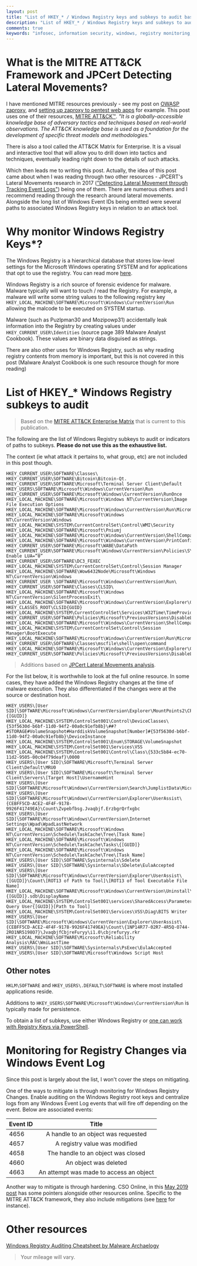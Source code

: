 ```yaml
---
layout: post
title: "List of HKEY_* / Windows Registry keys and subkeys to audit based on MITRE ATT&CK (and more)"
description: "List of HKEY_* / Windows Registry keys and subkeys to audit based on MITRE ATT&CK, JPCert Lateral Movements 2017 research and more"
comments: true
keywords: "infosec, information security, windows, registry monitoring, mitre, mitre att&ck framework, defence, cyber security, offsec, powershell"
---
```


# What is the MITRE ATT&CK Framework and JPCert Detecting Lateral Movements?

I have mentioned MITRE resources previously - see my post on [OWASP zaproxy](https://hannahsuarez.github.io/2018/owasp-zap/), and [setting up zaproxy to pentest web apps](https://hannahsuarez.github.io/2018/securityscanners/) for example. This post uses one of their resources, [MITRE ATT&CK™](https://attack.mitre.org/). _"It is a globally-accessible knowledge base of adversary tactics and techniques based on real-world observations. The ATT&CK knowledge base is used as a foundation for the development of specific threat models and methodologies."_

There is also a tool called the ATT&CK Matrix for Enterprise. It is a visual and interactive tool that will allow you to drill down into tactics and techniques, eventually leading right down to the details of such attacks.

Which then leads me to writing this post. Actually, the idea of this post came about when I was reading through two other resources - JPCERT's Lateral Movements research in 2017 (["Detecting Lateral Movement through Tracking Event Logs"](https://www.jpcert.or.jp/english/pub/sr/20170612ac-ir_research_en.pdf)) being one of them. There are numerous others and I recommend reading through the research around lateral movements. Alongside the long list of Windows Event IDs being emitted were several paths to associated Windows Registry keys in relation to an attack tool.

# Why monitor Windows Registry Keys*?

The Windows Registry is a hierarchical database that stores low-level settings for the Microsoft Windows operating SYSTEM and for applications that opt to use the registry. You can read more [here](https://docs.microsoft.com/en-us/windows/win32/sysinfo/structure-of-the-registry).

Windows Registry is a rich source of forensic evidence for malware. Malware typically will want to touch / read the Registry. For example, a malware will write some string values to the following registry key `HKEY_LOCAL_MACHINE\SOFTWARE\Microsoft\Windows\CurrentVersion\Run` allowing the malcode to be executed on SYSTEM startup.

Malware (such as Puzlpman30 and Mozipowp31) accidentally leak information into the Registry by creating values under `HKEY_CURRENT_USER\Identities` (source page 389 Malware Analyst Cookbook). These values are binary data disguised as strings.

There are also other uses for Windows Registry, such as why reading registry contents from memory is important, but this is not covered in this post (Malware Analyst Cookbook is one such resource though for more reading)

# List of HKEY_* Windows Registry subkeys to audit

> Based on the [MITRE ATT&CK Enterprise Matrix](https://attack.mitre.org/matrices/enterprise/) that is current to this publication.

The following are the list of Windows Registry subkeys to audit or indicators of paths to subkeys. **Please do not use this as the exhaustive list.**

The context (ie what attack it pertains to, what group, etc) are not included in this post though.

```
HKEY_CURRENT_USER\SOFTWARE\Classes\
HKEY_CURRENT_USER\SOFTWARE\Bitcoin\Bitcoin-Qt.
HKEY_CURRENT_USER\SOFTWARE\Microsoft\Terminal Server Client\Default
HKEY_USERS\SOFTWARE\Microsoft\Windows\CurrentVersion\Run
HKEY_CURRENT_USER\SOFTWARE\Microsoft\Windows\CurrentVersion\RunOnce
HKEY_LOCAL_MACHINE\SOFTWARE\Microsoft\Windows NT\CurrentVersion\Image File Execution Options
HKEY_LOCAL_MACHINE\SOFTWARE\Microsoft\Windows\CurrentVersion\Run\Micromedia
HKEY_LOCAL_MACHINE\SOFTWARE\Microsoft\Windows NT\CurrentVersion\Windows
HKEY_LOCAL_MACHINE\SYSTEM\CurrentControlSet\Control\WMI\Security
HKEY_LOCAL_MACHINE\SOFTWARE\Microsoft\Pniumj
HKEY_LOCAL_MACHINE\SOFTWARE\Microsoft\Windows\CurrentVersion\ShellCompatibility\Applications\laxhost.dll
HKEY_LOCAL_MACHINE\SOFTWARE\Microsoft\Windows\CurrentVersion\PrintConfigs
HKEY_CURRENT_USER\SOFTWARE\Microsoft\WABE\DataPath
HKEY_CURRENT_USER\SOFTWARE\Microsoft\Windows\CurrentVersion\Policies\SYSTEM Enable LUA=”0”
HKEY_CURRENT_USER\SOFTWARE\DC3_FEXEC
HKEY_LOCAL_MACHINE\SYSTEM\CurrentControlSet\Control\Session Manager
HKEY_LOCAL_MACHINE\SOFTWARE\Wow6432Node\Microsoft\Windows NT\CurrentVersion\Windows
HKEY_CURRENT_USER \SOFTWARE\Microsoft\Windows\CurrentVersion\Run\
HKEY_CURRENT_USER\SOFTWARE\Classes\CLSID\
HKEY_LOCAL_MACHINE\SOFTWARE\Microsoft\Windows NT\CurrentVersion\SilentProcessExit\
HKEY_LOCAL_MACHINE\SOFTWARE\Microsoft\Windows\CurrentVersion\Explorer\ControlPanel\NameSpace
HKEY_CLASSES_ROOT\CLSID{GUID}
HKEY_LOCAL_MACHINE\SYSTEM\CurrentControlSet\Services\W32Time\TimeProviders\
HKEY_CURRENT_USER\SOFTWARE\Policies\Microsoft\PreviousVersions\DisableLocalPage
HKEY_LOCAL_MACHINE\SOFTWARE\Microsoft\Windows\CurrentVersion\ShellCompatibility\Applications\laxhost.dll
HKEY_LOCAL_MACHINE\SYSTEM\CurrentControlSet\Control\Session Manager\BootExecute
HKEY_LOCAL_MACHINE\SOFTWARE\Microsoft\Windows\CurrentVersion\Run\Micromedia
HKEY_CURRENT_USER\SOFTWARE\Classes\mscfile\shell\open\command
HKEY_LOCAL_MACHINE\SOFTWARE\Microsoft\Windows\CurrentVersion\Explorer\ControlPanel\NameSpace
HKEY_CURRENT_USER\SOFTWARE\Policies\Microsoft\PreviousVersions\DisableLocalPage
```

> Additions based on [JPCert Lateral Movements analysis](https://jpcertcc.github.io/ToolAnalysisResultSheet/).

For the list below, it is worthwhile to look at the full online resource. In some cases, they have added the Windows Registry changes at the time of malware execution. They also differentiated if the changes were at the source or destination host.

```
HKEY_USERS\[User SID]\SOFTWARE\Microsoft\Windows\CurrentVersion\Explorer\MountPoints2\CPC\Volume\{[GUID]}
HKEY_LOCAL_MACHINE\SYSTEM\ControlSet001\Control\DeviceClasses\{53f5630d-b6bf-11d0-94f2-00a0c91efb8b}\##?#STORAGE#VolumeSnapshot#HarddiskVolumeSnapshot[Number]#{53f5630d-b6bf-11d0-94f2-00a0c91efb8b}\DeviceInstance
HKEY_LOCAL_MACHINE\SYSTEM\ControlSet001\Enum\STORAGE\VolumeSnapshot
HKEY_LOCAL_MACHINE\SYSTEM\ControlSet001\Services\VSS
HKEY_LOCAL_MACHINE\SYSTEM\ControlSet001\Control\Class\{533c5b84-ec70-11d2-9505-00c04f79deaf}\0000
HKEY_USERS\[User SID]\SOFTWARE\Microsoft\Terminal Server Client\Default\MRU0
HKEY_USERS\[User SID]\SOFTWARE\Microsoft\Terminal Server Client\Servers\[Target Host]\UsernameHint
HKEY_USERS\[User SID]\SOFTWARE\Microsoft\Windows\CurrentVersion\Search\JumplistData\Microsoft.Windows.RemoteDesktop
HKEY_USERS\[User SID]\SOFTWARE\Microsoft\Windows\CurrentVersion\Explorer\UserAssist\{CEBFF5CD-ACE2-4F4F-9178-9926F41749EA}\Count\Zvpebfbsg.Jvaqbjf.ErzbgrQrfxgbc
HKEY_USERS\[User SID]\SOFTWARE\Microsoft\Windows\CurrentVersion\Internet Settings\Wpad\WpadLastNetwork
HKEY_LOCAL_MACHINE\SOFTWARE\Microsoft\Windows NT\CurrentVersion\Schedule\TaskCache\Tree\[Task Name]
HKEY_LOCAL_MACHINE\SOFTWARE\Microsoft\Windows NT\CurrentVersion\Schedule\TaskCache\Tasks\{[GUID]}
HKEY_LOCAL_MACHINE\SOFTWARE\Microsoft\Windows NT\CurrentVersion\Schedule\TaskCache\Tree\[Task Name]
HKEY_USERS\[User SID]\SOFTWARE\Sysinternals\Sdelete
HKEY_USERS\[User SID]\SOFTWARE\Sysinternals\SDelete\EulaAccepted
HKEY_USERS\[User SID]\SOFTWARE\Microsoft\Windows\CurrentVersion\Explorer\UserAssist\{[GUID]}\Count\[ROT13 of Path to Tool]\[ROT13 of Tool Executable File Name]
HKEY_LOCAL_MACHINE\SOFTWARE\Microsoft\Windows\CurrentVersion\Uninstall\{[GUID]}.sdb\DisplayName
HKEY_LOCAL_MACHINE\SYSTEM\ControlSet001\services\SharedAccess\Parameters\FirewallPolicy\FirewallRules\TCP Query User{[GUID]}[Path to Tool]
HKEY_LOCAL_MACHINE\SYSTEM\ControlSet001\Services\VSS\Diag\BITS Writer
HKEY_USERS\[User SID]\SOFTWARE\Microsoft\Windows\CurrentVersion\Explorer\UserAssist\{CEBFF5CD-ACE2-4F4F-9178-9926F41749EA}\Count\{1NP14R77-02R7-4R5Q-O744-2RO1NR5198O7}\JvaqbjfCbjreFuryy\i1.0\cbjrefuryy.rkr
HKEY_LOCAL_MACHINE\SOFTWARE\Microsoft\Reliability Analysis\RAC\WmiLastTime
HKEY_USERS\[User SID]\SOFTWARE\Sysinternals\PsExec\EulaAccepted
HKEY_USERS\[User SID]\SOFTWARE\Microsoft\Windows Script Host
```

## Other notes

`HKLM\SOFTWARE` and `HKEY_USERS\.DEFAULT\SOFTWARE` is where most installed applications reside.

Additions to `HKEY_USERS\SOFTWARE\Microsoft\Windows\CurrentVersion\Run` is typically made for persistence.

To obtain a list of subkeys, use either Windows Registry or [one can work with Registry Keys via PowerShell](https://docs.microsoft.com/en-us/powershell/scripting/samples/working-with-registry-keys?view=powershell-6).

# Monitoring for Registry Changes via Windows Event Log

Since this post is largely about the list, I won't cover the steps on mitigating.

One of the ways to mitigate is through monitoring for Windows Registry Changes. Enable auditing on the Windows Registry root keys and centralize logs from any Windows Event Log events that will fire off depending on the event. Below are associated events:

| Event ID      | Title           |
| ------------- |:-------------:|
| 4656      | A handle to an object was requested |
| 4657      | A registry value was modified      |
| 4658 | The handle to an object was closed      |
| 4660 | An object was deleted      |
| 4663 | An attempt was made to access an object      |

Another way to mitigate is through hardening. CSO Online, in this [May 2019 post](https://www.csoonline.com/article/3393268/how-to-outwit-attackers-using-two-windows-registry-settings.html) has some pointers alongside other resources online. Specific to the MITRE ATT&CK framework, they also include mitigations (see [here](https://attack.mitre.org/mitigations/M1026/) for instance).

# Other resources

[Windows Registry Auditing Cheatsheet by Malware Archaelogy](https://static1.squarespace.com/static/552092d5e4b0661088167e5c/t/5d497aefe58b7e00011f6947/1565096688890/Windows+Registry+Auditing+Cheat+Sheet+ver+Aug+2019.pdf)

> Your mileage will vary.
